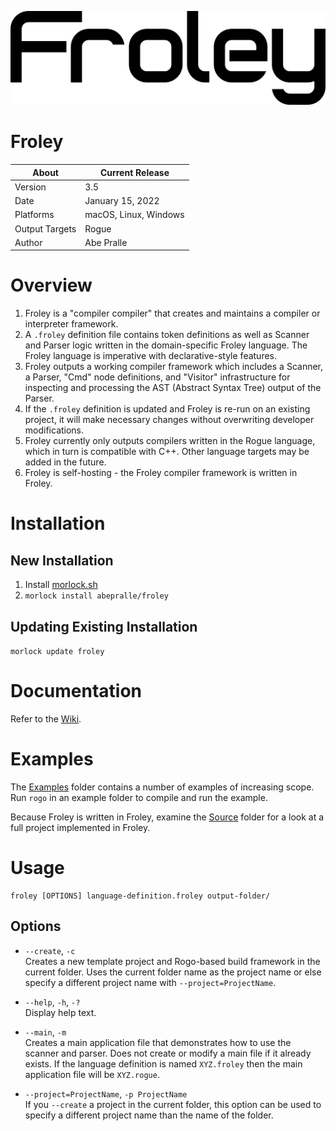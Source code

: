 ![Froley Logo](Media/Logo/Froley.png)

# Froley

About          | Current Release
---------------|-----------------------
Version        | 3.5
Date           | January 15, 2022
Platforms      | macOS, Linux, Windows
Output Targets | Rogue
Author         | Abe Pralle

# Overview
1. Froley is a "compiler compiler" that creates and maintains a compiler or interpreter framework.
2. A `.froley` definition file contains token definitions as well as Scanner and Parser logic written in the domain-specific Froley language. The Froley language is imperative with declarative-style features.
3. Froley outputs a working compiler framework which includes a Scanner, a Parser, "Cmd" node definitions, and "Visitor" infrastructure for inspecting and processing the AST (Abstract Syntax Tree) output of the Parser.
4. If the `.froley` definition is updated and Froley is re-run on an existing project, it will make necessary changes without overwriting developer modifications.
5. Froley currently only outputs compilers written in the Rogue language, which in turn is compatible with C++. Other language targets may be added in the future.
6. Froley is self-hosting - the Froley compiler framework is written in Froley.

# Installation

## New Installation

1. Install [morlock.sh](https://morlock.sh)
2. `morlock install abepralle/froley`

## Updating Existing Installation
`morlock update froley`

# Documentation
Refer to the [Wiki](https://github.com/AbePralle/Froley/wiki).

# Examples
The [Examples](Examples) folder contains a number of examples of increasing scope. Run `rogo` in an example folder to compile and run the example.

Because Froley is written in Froley, examine the [Source](Source) folder for a look at a full project implemented in Froley.

# Usage

    froley [OPTIONS] language-definition.froley output-folder/

## Options

- `--create`, `-c`<br>
    Creates a new template project and Rogo-based build framework in
    the current folder. Uses the current folder name as the project name
    or else specify a different project name with `--project=ProjectName`.

- `--help`, `-h`, `-?`<br>
    Display help text.

- `--main`, `-m`<br>
    Creates a main application file that demonstrates how to use the scanner and parser.
    Does not create or modify a main file if it already exists. If the language definition is named
    `XYZ.froley` then the main application file will be `XYZ.rogue`.

- `--project=ProjectName`, `-p ProjectName`<br>
    If you `--create` a project in the current folder, this option can be used
    to specify a different project name than the name of the folder.

